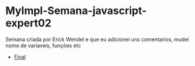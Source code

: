 # MyImpl-Semana-javascript-expert02

Semana criada por Erick Wendel e que eu adicionei uns comentarios, mudei nome de variaveis, funções etc

- [Final](./final)